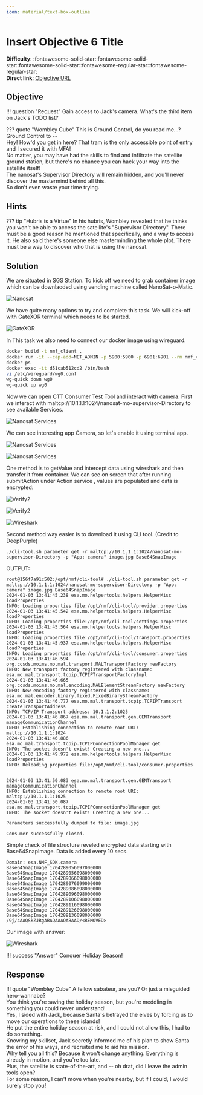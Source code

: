 ```yaml
---
icon: material/text-box-outline
---
```


# Insert Objective 6 Title

**Difficulty**: :fontawesome-solid-star::fontawesome-solid-star::fontawesome-solid-star::fontawesome-regular-star::fontawesome-regular-star:<br/>
**Direct link**: [Objective URL](https://nanosat.one)

## Objective

!!! question "Request"
    Gain access to Jack's camera. What's the third item on Jack's TODO list?

??? quote "Wombley Cube"
    This is Ground Control, do you read me...? Ground Control to -- <br/>
    Hey! How'd you get in here? That tram is the only accessible point of entry and I secured it with MFA!<br/>
    No matter, you may have had the skills to find and infiltrate the satellite ground station, but there's no chance you can hack your way into the satellite itself!<br/>
    The nanosat's Supervisor Directory will remain hidden, and you'll never discover the mastermind behind all this.<br/>
    So don't even waste your time trying.<br/>

## Hints

??? tip "Hubris is a Virtue"
    In his hubris, Wombley revealed that he thinks you won't be able to access the satellite's "Supervisor Directory". There must be a good reason he mentioned that specifically, and a way to access it. He also said there's someone else masterminding the whole plot. There must be a way to discover who that is using the nanosat.


## Solution

We are situated in SGS Station. To kick off we need to grab container image which can be downlaoded using vending machine called NanoSat-o-Matic.

![Nanosat](../img/objectives/o21/nanosat.png)

We have quite many options to try and complete this task. We will kick-off with GateXOR terminal which needs to be started.

![GateXOR](../img/objectives/o21/gatexor.png)

In This task we also need to connect our docker image using wireguard.
```sh
docker build -t nmf_client .
docker run -it --cap-add=NET_ADMIN -p 5900:5900 -p 6901:6901 --rm nmf_client
docker ps
docker exec -it d51cab512cd2 /bin/bash
vi /etc/wireguard/wg0.conf
wg-quick down wg0
wg-quick up wg0
```
Now we can open CTT Consumer Test Tool and interact with camera. First we interact with maltcp://10.1.1.1:1024/nanosat-mo-supervisor-Directory to see available Services.

![Nanosat Services](../img/objectives/o21/services.png)

We can see interesting app Camera, so let's enable it using terminal app.

![Nanosat Services](../img/objectives/o21/cameraapp.png)

![Nanosat Services](../img/objectives/o21/verify.png)



One method is to getValue and intercept data using wireshark and then transfer it from container. We can see on screen that after running submitAction under Action service , values are populated and data is encrypted:

![Verify2](../img/objectives/o21/getImage.png)

![Verify2](../img/objectives/o21/verify2.png)

![Wireshark](../img/objectives/o21/wireshark.png)

Second method way easier is to download it using CLI tool. (Credit to DeepPurple)
```
./cli-tool.sh parameter get -r maltcp://10.1.1.1:1024/nanosat-mo-supervisor-Directory -p "App: camera" image.jpg Base64SnapImage
```

OUTPUT:
```
root@156f7a91c502:/opt/nmf/cli-tool# ./cli-tool.sh parameter get -r maltcp://10.1.1.1:1024/nanosat-mo-supervisor-Directory -p "App: camera" image.jpg Base64SnapImage
2024-01-03 13:41:45.238 esa.mo.helpertools.helpers.HelperMisc loadProperties
INFO: Loading properties file:/opt/nmf/cli-tool/provider.properties
2024-01-03 13:41:45.542 esa.mo.helpertools.helpers.HelperMisc loadProperties
INFO: Loading properties file:/opt/nmf/cli-tool/settings.properties
2024-01-03 13:41:45.564 esa.mo.helpertools.helpers.HelperMisc loadProperties
INFO: Loading properties file:/opt/nmf/cli-tool/transport.properties
2024-01-03 13:41:45.937 esa.mo.helpertools.helpers.HelperMisc loadProperties
INFO: Loading properties file:/opt/nmf/cli-tool/consumer.properties
2024-01-03 13:41:46.594 org.ccsds.moims.mo.mal.transport.MALTransportFactory newFactory
INFO: New transport factory registered with classname: esa.mo.mal.transport.tcpip.TCPIPTransportFactoryImpl
2024-01-03 13:41:46.665 org.ccsds.moims.mo.mal.encoding.MALElementStreamFactory newFactory
INFO: New encoding factory registered with classname: esa.mo.mal.encoder.binary.fixed.FixedBinaryStreamFactory
2024-01-03 13:41:46.777 esa.mo.mal.transport.tcpip.TCPIPTransport createTransportAddress
INFO: TCP/IP Transport address: 10.1.1.2:1025
2024-01-03 13:41:46.867 esa.mo.mal.transport.gen.GENTransport manageCommunicationChannel
INFO: Establishing connection to remote root URI: maltcp://10.1.1.1:1024
2024-01-03 13:41:46.886 esa.mo.mal.transport.tcpip.TCPIPConnectionPoolManager get
INFO: The socket doesn't exist! Creating a new one...
2024-01-03 13:41:49.972 esa.mo.helpertools.helpers.HelperMisc loadProperties
INFO: Reloading properties file:/opt/nmf/cli-tool/consumer.properties


2024-01-03 13:41:50.083 esa.mo.mal.transport.gen.GENTransport manageCommunicationChannel
INFO: Establishing connection to remote root URI: maltcp://10.1.1.1:1025
2024-01-03 13:41:50.087 esa.mo.mal.transport.tcpip.TCPIPConnectionPoolManager get
INFO: The socket doesn't exist! Creating a new one...

Parameters successfully dumped to file: image.jpg

Consumer successfully closed.
```

Simple check of file structure reveled  encrypted data starting with Base64SnapImage. Data is added every 10 secs.
```
Domain: esa.NMF_SDK.camera
Base64SnapImage	1704289056097000000	
Base64SnapImage	1704289056098000000	
Base64SnapImage	1704289066098000000	
Base64SnapImage	1704289076099000000	
Base64SnapImage	1704289086098000000	
Base64SnapImage	1704289096098000000	
Base64SnapImage	1704289106098000000	
Base64SnapImage	1704289116098000000	
Base64SnapImage	1704289126098000000	
Base64SnapImage	1704289136098000000	/9j/4AAQSkZJRgABAQAAAQABAAD/<REMOVED>
```
Our image with answer:


![Wireshark](../img/objectives/o21/answer.png)

!!! success "Answer"
    Conquer Holiday Season!

## Response

!!! quote "Wombley Cube"
    A fellow sabateur, are you? Or just a misguided hero-wannabe?<br/>
    You think you're saving the holiday season, but you're meddling in something you could never understand!<br/>
    Yes, I sided with Jack, because Santa's betrayed the elves by forcing us to move our operations to these islands!<br/>
    He put the entire holiday season at risk, and I could not allow this, I had to do something.<br/>
    Knowing my skillset, Jack secretly informed me of his plan to show Santa the error of his ways, and recruited me to aid his mission.<br/>
    Why tell you all this? Because it won't change anything. Everything is already in motion, and you're too late.<br/>
    Plus, the satellite is state-of-the-art, and -- oh drat, did I leave the admin tools open?<br/>
    For some reason, I can't move when you're nearby, but if I could, I would surely stop you!<br/>

